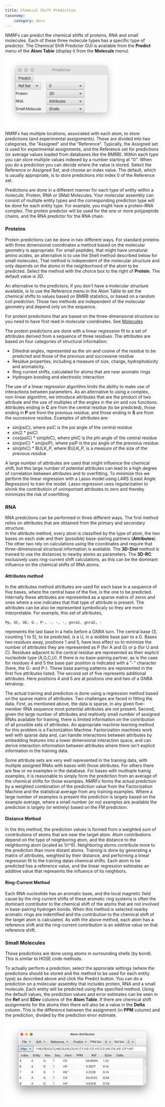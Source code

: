 ```yaml
---
title: Chemical Shift Prediction 
taxonomy:
    category: docs
---
```


NMRFx can predict the chemical shifts of proteins, RNA and small molecules. Each of these three molecule types has a specific type of predictor.  The Chemical Shift Predictor GUI is available from the **Predict** menu of the **Atom Table** (display it from the **Molecule** menu).

![Predictor](images/predictor.png)

NMRFx has multiple locations, associated with each atom, to store predictions (and experimental assignments).  These are divided into two categories, the "Assigned" and the "Reference".  Typically, the Assigned set is used for experimental assignments, and the Reference set for predictions (or average values loaded from databases like the BMRB).  Within each type you can store multiple values indexed by a number starting at "0".  When you do a prediction you can decide where the value is stored.  Select the Reference or Assigned Set, and choose an index value.  The default, which is usually appropriate, is to store predictions into index 0 of the Reference set.

Predictions are done in a different manner for each type of entity within a molecule, Protein, RNA or SMall Molecules. Your molecular assembly can consist of multiple entity types and the corresponding prediction type will be done for each entity type.  For example, you might have a protein-RNA complex.  The protein predictor will be used for the one or more polypeptide chains, and the RNA predictor for the RNA chain.

### Proteins

Protein predictions can be done in two different ways. For standard proteins with three dimensional coordinates a method based on the molecular geometry is appropriate.  For small peptides, that might have unnatural amino acides, an alternative is to use the Shell method described below for small molecules. That method is independent of the molecular structure and only depends on the atoms in the neighborhood of the atom to be predicted. Select the method with the choice box to the right of **Protein**.  The default value is *3D*.

An alternative to the predictors, if you don't have a molecular structure available, is to use the Reference menu in the Atom Table to set the chemical shifts to values based on BMRB statistics, or based on a random coil prediction. Those two methods are independent of the molecular geometry and depend only on the sequence.  


For protein predictions that are based on the three-dimensional structure so you need to have first read in molecular coordinates.  See [Molecules](../01.molecules/docs.md)

The protein predictions are done with a linear regression fit to a set of attributes derived from a sequence of three residues.  The attributes are based on four categories of structural information:

- Dihedral angles, represented as the sin and cosine of the residue to be predicted and those of the previous and successive residue
- Residue properties, including a measure of size, charge, hydrophobicity and aromaticity.
- Ring current shifts, calculated for atoms that are near aromatic rings
- Hydrogen bonding and electrostic interaction

The use of a linear regression algortihm limits the ability to make use of interactions between parameters. As an alternative to using a complex, non-linear algorithm, we introduce attributes that are the product of two attribute and the use of multiples of the angles in the sin and cos functions.  Attributes ending in
**C** are from the central residue (to be predicted), those ending in **P** are from  the previous residue, and those ending in **S** are from the
successive residue.   Examples of attributes are:

- sin(psiC), where psiC is the psi angle of the central residue
- sin(2 * psiC)
- cos(psiC) * sin(phiC), where phiC is the phi angle of the central residue
- sin(psiC) * sin(psiP), where psiP is the psi angle of the previoius residue
- sin(phiC) * BULK_P, where BULK_P, is a measure of the size of the previous residue

A large number of attributes are used that might influence the chemical shift, but this large number of potential attributes can lead to a high degree of correlation between attributes and to overfitting.  To minimize this we perform the linear regression with a Lasso model using LARS (Least Angle Regression) to train the model.  Lasso regression uses regularization to shrink the contributioin of unimportant attributes to zero and thereby minimizes the risk of overfitting.



### RNA

RNA predictions can be performed in three different ways. The first method relies on attributes that are obtained from the primary and secondary structure.  
In the attribute method,  every atom is classified by the type of atom, the two bases on each side and their (possible) base-pairing partners (**Attributes**).
The other two rely on calculations using the coordinates and require that three-dimensional structural information is available.  The **3D-Dist** method is trained to use the distances to nearby atoms as parameters.  The **3D-RC** exclusively uses ring-current shift calculations, as this can be the dominant influence on the chemical shifts of RNA atoms.
	
#### Attributes method

In the attributes method attributes are used for each base in a sequence of five bases, where the central base of the five, is the one to be predicted. Internally these attributes are represented as a sparse matrix of zeros and ones where a one indicates that that type of attirbute is present.  The attributes can be also be represented symbollicaly so they are more interpretable.  For example, this set of attributes,

    Pp, GC, UG, G-, P-, -, -, -, gnra1, gnra2, -

represents the last base in a helix before a GNRA turn.  The central base (3, counting 1 to 5), to be predicted, is a U, in a wobble base pair to a G.  Bases two residues away, positions 1 and 5, have less effect so to minimize the number of attributes they are represented as P (for A and G) or p (for U and C).  Residues adjacent to the 
central residue are represented as their explicit nucleotide type (A,G,C,U). If there is no base-pairing partner, as is the case for residues 4 and 5 the base pair position is indicated with a "-" character (here, the G- and P-).  These base pairing patterns are represented in the first five attributes listed.  The second set of five represents additional attributes.  Here positions 4 and 5 are at positons one and two of a GNRA tetraloop.


The actual training and prediction is done using a regression method based on the sparse matrix of attributes. Two challenges are faced in fitting the data.  First, as mentioned above, the data is sparse, in any given five-member RNA sequence most potential attributes are not present.  Second, given the large number of attributes and realtively small number of assigned RNAs available for training, there is limited information on the contribution of all possible sets of attributes. An appropriate machine learning method for this problem is a Factorization Machine.  Factorization machines work well with sparse data and, can handle interactions between attributes by embedding features into a lower dimensional interaction space, and can derive interaction information between attributes where there isn't explicit information in the training data.


Some attribute sets are very well represented in the training data, with multiple assigned RNAs with bases with those attributes. For others there are few or no examples in the database. For bases with multiople trainig examples, it is reasonable to simply form the prediction from an average of the chemical shifts for those examples.  NMRFx forms the actual prediction by a weighted combination of the prediction value from the Factorization Machine and the statistical average from any training examples.  Where a large number of examples is present the prediction is largely based on the example average, where a small number (or no) examples are available the prediction is largely (or entirely) based on the FM prediction. 

#### Distance Method
In the this method, the prediction values is formed from a weighted sum of contributions of atoms that are near the target atom.  Atom contributions depend on the type of neighboring atom, and the distance to the neighboring atom (scaled as 1/r^6).  Neighboring atoms contribute more to the prediction than more distant atoms.  Training is done by generating a matrix of attributes, weighted by their distance, and performing a linear regression fit to the training datas chemical shifts. Each atom to be predicted has a reference value, and the linear regression estimates an additive value that represents the influence of its neighbors.

#### Ring-Current Method

Each RNA nucleotide has an aromatic base, and the local magnetic field cause by the ring current shifts of these aromatic ring systems is often the dominant contributor to the chemical shift of the atoms that are not involved in base-pairing hydrogen bonds.  When this method is selected nearby aromatic rings are indentified and the contribution to the chemical shift of the target atom is calculated.  As with the above method, each atom has a reference shift and the ring-current contribution is an additive value on that reference shift.


### Small Molecules
These predictions are done using atoms in surrounding shells (by bond).  This is similar to HOSE code methods.


To actually perform a prediction, select the approriate settings (where the predictions should be stored and the method to be used for each entity type)  as described above and click the Predict button.  You can do a prediction on a molecular assembly that includes protein, RNA and a small molecule.  Each entity will be predicted using the specified method.  Using the default values, the prediction values and error estimates can be seen in the **Ref** and **SDev** columns of the **Atom Table**.  If there are chemical shift assignments for the atoms then there will also be a value in the **Delta** column.  This is the difference between the assignment (in **PPM** column) and the prediction, divided by the prediction error estimate.

![Predictions in Atom Table](images/predtable.png)
